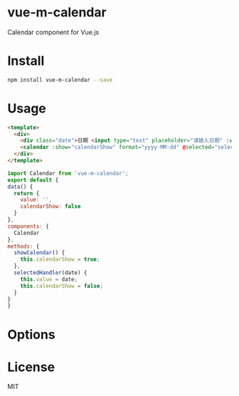 # vue-m-calendar
Calendar component for Vue.js

# Install

```Bash
npm install vue-m-calendar --save
```

# Usage

```HTML
<template>
  <div>
    <div class="date">日期 <input type="text" placeholder="请输入日期" :value="value" @click="showCalendar"></div>
    <calendar :show="calendarShow" format="yyyy-MM-dd" @selected="selectedHandler"></calendar>
  </div>
</template>
```

```JavaScript
import Calendar from 'vue-m-calendar';
export default {
data() {
  return {
    value: '',
    calendarShow: false
  }
},
components: {
  Calendar
},
methods: {
  showCalendar() {
    this.calendarShow = true;
  },
  selectedHandler(date) {
    this.value = date;
    this.calendarShow = false;
  }
}
}
```

# Options

# License
MIT